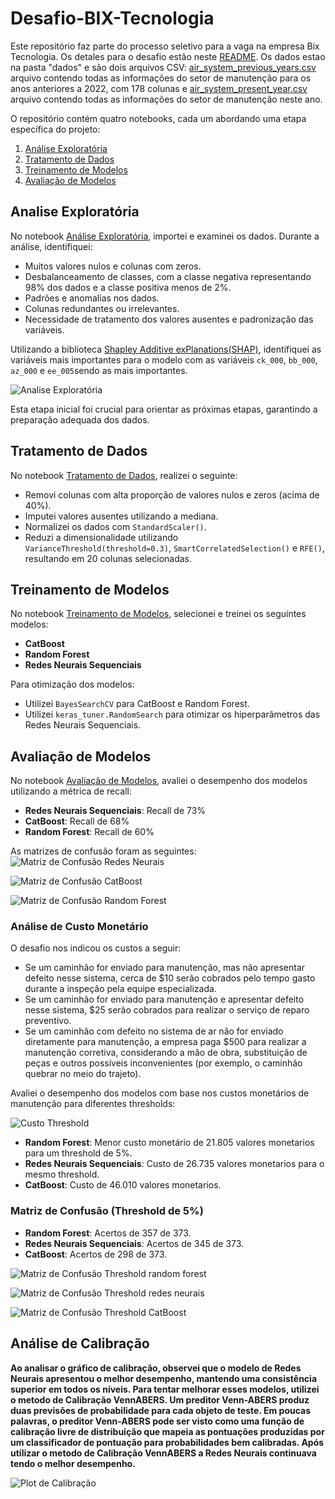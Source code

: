 # Desafio-BIX-Tecnologia
Este repositório faz parte do processo seletivo para a vaga na empresa Bix Tecnologia. Os detales para o desafio estão neste [README](descricao_desafio.md). Os dados estao na pasta "dados" e são dois arquivos CSV: [air_system_previous_years.csv](air_system_previous_years.csv) arquivo contendo todas as informações do setor de manutenção para os anos anteriores a 2022, com 178 colunas e [air_system_present_year.csv](air_system_present_year.csv) arquivo contendo todas as informações do setor de manutenção neste ano.

O repositório contém quatro notebooks, cada um abordando uma etapa específica do projeto:

1. [Análise Exploratória](analise_exploratoria_air_system.ipynb)
2. [Tratamento de Dados](tratamento_dados_air_system.ipynb)
3. [Treinamento de Modelos](treinamento_modelos.ipynb)
4. [Avaliação de Modelos](avaliacao_modelos.ipynb)

## Analise Exploratória

No notebook [Análise Exploratória](analise_exploratoria_air_system.ipynb), importei e examinei os dados. Durante a análise, identifiquei:

- Muitos valores nulos e colunas com zeros.
- Desbalanceamento de classes, com a classe negativa representando 98% dos dados e a classe positiva menos de 2%.
- Padrões e anomalias nos dados.
- Colunas redundantes ou irrelevantes.
- Necessidade de tratamento dos valores ausentes e padronização das variáveis.

Utilizando a biblioteca [Shapley Additive exPlanations(SHAP)](https://shap.readthedocs.io/en/latest/), identifiquei as variáveis mais importantes para o modelo com as variáveis `ck_000`, `bb_000`, `az_000` e `ee_005`sendo as mais importantes.

![Analise Exploratória](imagens/shap_principais_variaveis.png)

Esta etapa inicial foi crucial para orientar as próximas etapas, garantindo a preparação adequada dos dados.

## Tratamento de Dados

No notebook [Tratamento de Dados](tratamento_dados_air_system.ipynb), realizei o seguinte:

- Removi colunas com alta proporção de valores nulos e zeros (acima de 40%).
- Imputei valores ausentes utilizando a mediana.
- Normalizei os dados com `StandardScaler()`.
- Reduzi a dimensionalidade utilizando `VarianceThreshold(threshold=0.3)`, `SmartCorrelatedSelection()` e `RFE()`, resultando em 20 colunas selecionadas.

## Treinamento de Modelos

No notebook [Treinamento de Modelos](treinamento_modelos.ipynb), selecionei e treinei os seguintes modelos:

- **CatBoost**
- **Random Forest**
- **Redes Neurais Sequenciais**

Para otimização dos modelos:

- Utilizei `BayesSearchCV` para CatBoost e Random Forest.
- Utilizei `keras_tuner.RandomSearch` para otimizar os hiperparâmetros das Redes Neurais Sequenciais.

## Avaliação de Modelos

No notebook [Avaliação de Modelos](avaliacao_modelos.ipynb), avaliei o desempenho dos modelos utilizando a métrica de recall:

- **Redes Neurais Sequenciais**: Recall de 73%
- **CatBoost**: Recall de 68%
- **Random Forest**: Recall de 60%

As matrizes de confusão foram as seguintes:
![Matriz de Confusão Redes Neurais](imagens/matriz_confusao_Redes_Neurais.png)

![Matriz de Confusão CatBoost](imagens/matriz_confusao_Cat_Boost.png)

![Matriz de Confusão Random Forest](imagens/matriz_confusao_Random_Forest.png)

### Análise de Custo Monetário

O desafio nos indicou os custos a seguir:
- Se um caminhão for enviado para manutenção, mas não apresentar defeito nesse sistema, cerca de $10 serão cobrados pelo tempo gasto durante a inspeção pela equipe especializada.
- Se um caminhão for enviado para manutenção e apresentar defeito nesse sistema, $25 serão cobrados para realizar o serviço de reparo preventivo.
- Se um caminhão com defeito no sistema de ar não for enviado diretamente para manutenção, a empresa paga $500 para realizar a manutenção corretiva, considerando a mão de obra, substituição de peças e outros possíveis inconvenientes (por exemplo, o caminhão quebrar no meio do trajeto).


Avaliei o desempenho dos modelos com base nos custos monetários de manutenção para diferentes thresholds:

![Custo Threshold](imagens/custo_threshold.png)


- **Random Forest**: Menor custo monetário de 21.805 valores monetarios para um threshold de 5%.
- **Redes Neurais Sequenciais**: Custo de 26.735 valores monetarios para o mesmo threshold.
- **CatBoost**: Custo de 46.010 valores monetarios.

### Matriz de Confusão (Threshold de 5%)

- **Random Forest**: Acertos de 357 de 373.
- **Redes Neurais Sequenciais**: Acertos de 345 de 373.
- **CatBoost**: Acertos de 298 de 373.

![Matriz de Confusão Threshold random forest](imagens/matriz_confusao_menor_custo_Random_Forest.png)

![Matriz de Confusão Threshold redes neurais](imagens/matriz_confusao_menor_custo_Redes_Neurais.png)

![Matriz de Confusão Threshold CatBoost](imagens/matriz_confusao_menor_custo_Cat_Boost.png)

## Análise de Calibração

**Ao analisar o gráfico de calibração, observei que o modelo de Redes Neurais apresentou o melhor desempenho, mantendo uma consistência superior em todos os níveis. Para tentar melhorar esses modelos, utilizei o metodo de Calibração VennABERS. Um preditor Venn-ABERS produz duas previsões de probabilidade para cada objeto de teste. Em poucas palavras, o preditor Venn-ABERS pode ser visto como uma função de calibração livre de distribuição que mapeia as pontuações produzidas por um classificador de pontuação para probabilidades bem calibradas. Após utilizar o metodo de Calibração VennABERS a Redes Neurais continuava tendo o melhor desempenho.**

![Plot de Calibração](imagens/calibracao_plot_ven.png)




